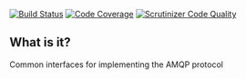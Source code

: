 [![Build Status](https://travis-ci.org/php-service-bus/transport-amqp.svg?branch=master)](https://travis-ci.org/php-service-bus/transport-amqp)
[![Code Coverage](https://scrutinizer-ci.com/g/php-service-bus/transport-amqp/badges/coverage.png?b=master)](https://scrutinizer-ci.com/g/php-service-bus/transport-amqp/?branch=master)
[![Scrutinizer Code Quality](https://scrutinizer-ci.com/g/php-service-bus/transport-amqp/badges/quality-score.png?b=master)](https://scrutinizer-ci.com/g/php-service-bus/transport-amqp/?branch=master)

## What is it?

Common interfaces for implementing the AMQP protocol
